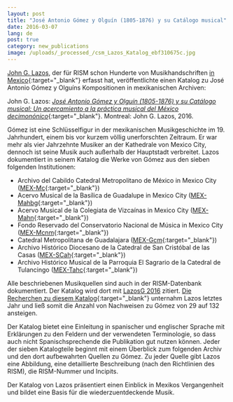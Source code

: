 ```yaml
---
layout: post
title: "José Antonio Gómez y Olguín (1805-1876) y su Catálogo musical"
date: 2016-03-07
lang: de
post: true
category: new_publications
image: /uploads/_processed_/csm_Lazos_Katalog_ebf310675c.jpg
---
```



[John G. Lazos](/de/workgroups/mexico-dr-john-g-lazos.html), der für RISM schon Hunderte von Musikhandschriften [in Mexico](https://opac.rism.info/search?View=rism&siglum=MEX-*){:target="_blank"} erfasst hat, veröffentlichte einen Katalog zu José Antonio Gómez y Olguíns Kompositionen in mexikanischen Archiven:

John G. Lazos: [_José Antonio Gómez y Olguín (1805-1876) y su Catálogo musical: Un acercamiento a la práctica musical del México decimonónico_](https://www.academia.edu/20043921/Jos%C3%A9_Antonio_G%C3%B3mez_y_Olgu%C3%ADn_1805-1876_y_su_Cat%C3%A1logo_musical_Un_acercamiento_a_la_pr%C3%A1ctica_musical_del_M%C3%A9xico_decimon%C3%B3nico_English_introduction_included_){:target="_blank"}. Montreal: John G. Lazos, 2016.

Gómez ist eine Schlüsselfigur in der mexikanischen Musikgeschichte im 19. Jahrhundert, einem bis vor kurzem völlig unerforschten Zeitraum. Er war mehr als vier Jahrzehnte Musiker an der Kathedrale von Mexico City, dennoch ist seine Musik auch außerhalb der Hauptstadt verbreitet. Lazos dokumentiert in seinem Katalog die Werke von Gómez aus den sieben folgenden Institutionen:

- Archivo del Cabildo Catedral Metropolitano de México in Mexico City ([MEX-Mc](https://opac.rism.info/search?View=rism&siglum=MEX-Mc&author=Gomez){:target="_blank"})
- Acervo Musical de la Basílica de Guadalupe in Mexico City ([MEX-Mahbg](https://opac.rism.info/search?View=rism&siglum=MEX-Mahbg&author=Gomez){:target="_blank"})
- Acervo Musical de la Colegiata de Vizcaínas in Mexico City ([MEX-Mahn](https://opac.rism.info/search?View=rism&siglum=MEX-Mahn&author=Gomez){:target="_blank"})
- Fondo Reservado del Conservatorio Nacional de Música in Mexico City ([MEX-Mcnm](https://opac.rism.info/search?View=rism&siglum=MEX-Mcnm&author=Gomez){:target="_blank"})
- Catedral Metropolitana de Guadalajara ([MEX-Gcm](https://opac.rism.info/search?View=rism&siglum=MEX-Gcm&author=Gomez){:target="_blank"})
- Archivo Histórico Diocesano de la Catedral de San Cristóbal de las Casas ([MEX-SCah](https://opac.rism.info/search?View=rism&siglum=MEX-SCah&author=Gomez){:target="_blank"})
- Archivo Histórico Musical de la Parroquia El Sagrario de la Catedral de Tulancingo ([MEX-Tahc](https://opac.rism.info/search?View=rism&siglum=MEX-Tahc&author=Gomez){:target="_blank"})

Alle beschriebenen Musikquellen sind auch in der RISM-Datenbank dokumentiert. Der Katalog wird dort mit [LazosG 2016](https://opac.rism.info/search?View=rism&q=LazosG "external-link-new-window") zitiert. [Die Recherchen zu diesem Katalog](http://www.rism.info/en/home/newsdetails/select/events/article/2/new-research-on-mexican-sources.html){:target="_blank"} unternahm Lazos letztes Jahr und ließ somit die Anzahl von Nachweisen zu Gómez von 29 auf 132 ansteigen.

Der Katalog bietet eine Einleitung in spanischer und englischer Sprache mit Erklärungen zu den Feldern und der verwendeten Terminologie, so dass auch nicht Spanischsprechende die Publikation gut nutzen können. Jeder der sieben Katalogteile beginnt mit einem Überblick zum folgenden Archiv und den dort aufbewahrten Quellen zu Gómez. Zu jeder Quelle gibt Lazos eine Abbildung, eine detaillierte Beschreibung (nach den Richtlinien des RISM), die RISM-Nummer und Incipits.

Der Katalog von Lazos präsentiert einen Einblick in Mexikos Vergangenheit und bildet eine Basis für die wiederzuentdeckende Musik.

<script type="text/javascript">var switchTo5x=true;</script><script type="text/javascript" src="http://w.sharethis.com/button/buttons.js"></script><script type="text/javascript">stLight.options({publisher: "9b601438-1ce1-49d8-bfd7-9cff5df54c17", doNotHash: false, doNotCopy: false, hashAddressBar: false});</script>



